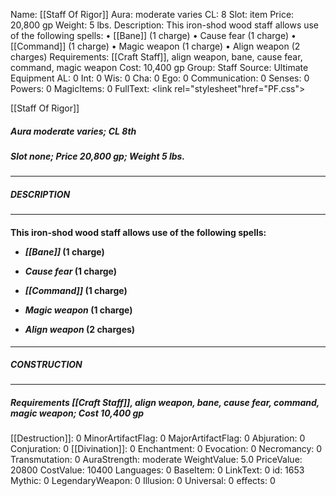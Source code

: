 Name: [[Staff Of Rigor]]
Aura: moderate varies
CL: 8
Slot: item
Price: 20,800 gp
Weight: 5 lbs.
Description: This iron-shod wood staff allows use of the following spells: • [[Bane]] (1 charge) • Cause fear (1 charge) • [[Command]] (1 charge) • Magic weapon (1 charge) • Align weapon (2 charges)
Requirements: [[Craft Staff]], align weapon, bane, cause fear, command, magic weapon
Cost: 10,400 gp
Group: Staff
Source: Ultimate Equipment
AL: 0
Int: 0
Wis: 0
Cha: 0
Ego: 0
Communication: 0
Senses: 0
Powers: 0
MagicItems: 0
FullText: <link rel="stylesheet"href="PF.css"><div class="heading"><p class="alignleft">[[Staff Of Rigor]]</p><div style="clear: both;"></div></div><div><h5><b>Aura </b>moderate varies; <b>CL </b>8th</h5><h5><b>Slot </b>none; <b>Price </b>20,800 gp; <b>Weight </b>5 lbs.</h5></div><hr/><div><h5><b>DESCRIPTION</b></h5></div><hr/><div><h4><p>This iron-shod wood staff allows use of the following spells: </p><p><ul><li> <i>[[Bane]]</i> (1 charge) </p><p><li> <i>Cause fear</i> (1 charge) </p><p><li> <i>[[Command]]</i> (1 charge) </p><p><li> <i>Magic weapon</i> (1 charge) </p><p><li> <i>Align weapon</i> (2 charges)</ul></p></h4></div><hr/><div><h5><b>CONSTRUCTION</b></h5></div><hr/><div><h5><b>Requirements </b>[[Craft Staff]], <i>align weapon</i>, <i>bane</i>, <i>cause fear</i>, <i>command</i>, <i>magic weapon</i>; <b>Cost </b>10,400 gp</h5></div>
[[Destruction]]: 0
MinorArtifactFlag: 0
MajorArtifactFlag: 0
Abjuration: 0
Conjuration: 0
[[Divination]]: 0
Enchantment: 0
Evocation: 0
Necromancy: 0
Transmutation: 0
AuraStrength: moderate
WeightValue: 5.0
PriceValue: 20800
CostValue: 10400
Languages: 0
BaseItem: 0
LinkText: 0
id: 1653
Mythic: 0
LegendaryWeapon: 0
Illusion: 0
Universal: 0
effects: 0
